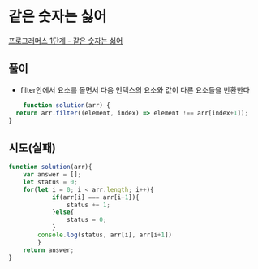 # 같은 숫자는 싫어

[프로그래머스 1단계 - 같은 숫자는 싫어](https://programmers.co.kr/learn/courses/30/lessons/12906)

## 풀이
- filter안에서 요소를 돌면서 다음 인덱스의 요소와 값이 다른 요소들을 반환한다

```javascript
    function solution(arr) {
  return arr.filter((element, index) => element !== arr[index+1]);
}
```

## 시도(실패)
```javascript
function solution(arr){
    var answer = [];
    let status = 0;
    for(let i = 0; i < arr.length; i++){
            if(arr[i] === arr[i+1]){
                status += 1;
            }else{
                status = 0;
            }
        console.log(status, arr[i], arr[i+1])
        }    
    return answer;
}
```